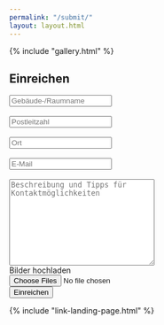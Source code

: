 ```yaml
---
permalink: "/submit/"
layout: layout.html
--- 
```

<div class="section-gallery-submit" id="section-gallery-submit">
{% include "gallery.html" %}
</div>
<section id="section-submission">
    <div class="container-submission">
    <h1 class="title-subpage">Einreichen</h1>
    <form name="submission" method="POST" data-netlify="true" onSubmit="submit" action="/success/">
        <input type="text" id="name" name="name" placeholder="Gebäude-/Raumname"><br><br>
        <input type="text" id="plz" name="plz" placeholder="Postleitzahl"><br><br>
        <input type="text" id="ort" name="ort" placeholder="Ort" ><br><br>
        <input type="email" id="email" name="email" placeholder="E-Mail" ><br><br>
        <textarea id="description" name="description" placeholder="Beschreibung und Tipps für Kontaktmöglichkeiten" rows="10" cols="30" ></textarea><br>
        <div class="container-img-upload">
            <label for="file" class="btn-upload-file">Bilder hochladen</label><br>
            <input type="file" id="file" name="file" accept="image/*" multiple ><br>
        </div>
        <div class="btn-submit-container">
        <button class="btn-submit btn-submit-1" type="submit" value="Send Message">Einreichen</button>
        </div>
    </form>
    </div>
</section>
{% include "link-landing-page.html" %}
